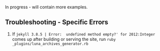 In progress - will contain more examples.

<a id="troubleshooting---specific-errors"></a>
## Troubleshooting - Specific Errors

1. If `jekyll 3.8.5 | Error:  undefined method empty?' for 2012:Integer` comes up after building or serving the site, run `ruby _plugins/luna_archives_generator.rb`

